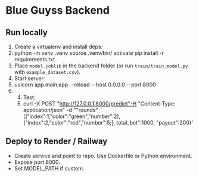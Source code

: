 # Blue Guyss Backend

## Run locally
1. Create a virtualenv and install deps:
2. python -m venv .venv source .venv/bin/
activate pip install -r requirements.txt
3. Place `model.joblib` in the backend folder (or run `train/train_model.py` with `example_dataset.csv`).
4. Start server:
5. uvicorn app.main:app --reload --host 0.0.0.0
--port 8000
6. 4. Test:
   5. curl -X POST "http://127.0.0.1:8000/predict"-H
"Content-Type: application/json" -d`""rounds"
[("index":1,"color":"green","number":2),
("index":2,"color":"red","number":5;],
total_bet":1000, "payout":200}'
## Deploy to Render / Railway
- Create service and point to repo. Use Dockerfile or Python environment.
- Expose port 8000.
- Set MODEL_PATH if custom.
